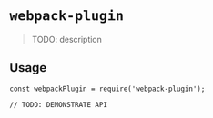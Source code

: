 # `webpack-plugin`

> TODO: description

## Usage

```
const webpackPlugin = require('webpack-plugin');

// TODO: DEMONSTRATE API
```

